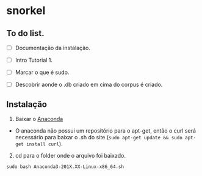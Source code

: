# snorkel

## To do list.
- [ ] Documentação da instalação.
- [ ] Intro Tutorial 1.
- [ ] Marcar o que é sudo.
- [ ] Descobrir aonde o .db criado em cima do corpus é criado.


## Instalação 
1. Baixar o [Anaconda](https://www.anaconda.com/distribution/)
  - O anaconda não possui um repositório para o apt-get, então o curl será necessário para baixar o .sh do site (```sudo apt-get update && sudo apt-get install curl```).
  
2. cd para o folder onde o arquivo foi baixado.

```sudo bash Anaconda3-201X.XX-Linux-x86_64.sh```
